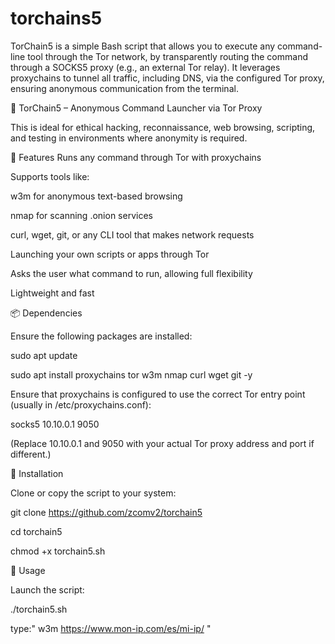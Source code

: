 # torchains5
TorChain5 is a simple Bash script that allows you to execute any command-line tool through the Tor network, by transparently routing the command through a SOCKS5 proxy (e.g., an external Tor relay). It leverages proxychains to tunnel all traffic, including DNS, via the configured Tor proxy, ensuring anonymous communication from the terminal.

🔐 TorChain5 – Anonymous Command Launcher via Tor Proxy

This is ideal for ethical hacking, reconnaissance, web browsing, scripting, and testing in environments where anonymity is required.

🧰 Features
Runs any command through Tor with proxychains

Supports tools like:

w3m for anonymous text-based browsing

nmap for scanning .onion services

curl, wget, git, or any CLI tool that makes network requests

Launching your own scripts or apps through Tor

Asks the user what command to run, allowing full flexibility

Lightweight and fast

📦 Dependencies

Ensure the following packages are installed:

sudo apt update

sudo apt install proxychains tor w3m nmap curl wget git -y

Ensure that proxychains is configured to use the correct Tor entry point (usually in /etc/proxychains.conf):

socks5 10.10.0.1 9050

(Replace 10.10.0.1 and 9050 with your actual Tor proxy address and port if different.)

🔧 Installation

Clone or copy the script to your system:

git clone https://github.com/zcomv2/torchain5

cd torchain5

chmod +x torchain5.sh

🚀 Usage

Launch the script:

./torchain5.sh

type:" w3m https://www.mon-ip.com/es/mi-ip/ "
